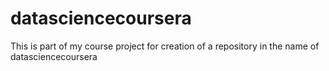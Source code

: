 datasciencecoursera
===================

This is part of my course project for creation of a repository in the name of datasciencecoursera
